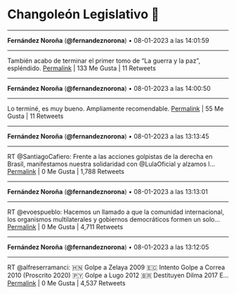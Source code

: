 # Changoleón Legislativo 🙈
*****
**Fernández Noroña** (**@fernandeznorona**) • 08-01-2023 a las 14:01:59
*****
También acabo de terminar el primer tomo de “La guerra y la paz”, espléndido.
[Permalink](https://twitter.com/fernandeznorona/status/1612208018459860993) | 133 Me Gusta | 11 Retweets
*****
**Fernández Noroña** (**@fernandeznorona**) • 08-01-2023 a las 14:00:50
*****
Lo terminé, es muy bueno. Ampliamente recomendable.
[Permalink](https://twitter.com/fernandeznorona/status/1612207727446458369) | 55 Me Gusta | 11 Retweets
*****
**Fernández Noroña** (**@fernandeznorona**) • 08-01-2023 a las 13:13:45
*****
RT @SantiagoCafiero: Frente a las acciones golpistas de la derecha en Brasil, manifestamos nuestra solidaridad con @LulaOficial y alzamos l…
[Permalink](https://twitter.com/fernandeznorona/status/1612195877698916353) | 0 Me Gusta | 1,788 Retweets
*****
**Fernández Noroña** (**@fernandeznorona**) • 08-01-2023 a las 13:13:01
*****
RT @evoespueblo: Hacemos un llamado a que la comunidad internacional, los organismos multilaterales y gobiernos democráticos formen un solo…
[Permalink](https://twitter.com/fernandeznorona/status/1612195692943900672) | 0 Me Gusta | 4,711 Retweets
*****
**Fernández Noroña** (**@fernandeznorona**) • 08-01-2023 a las 13:12:05
*****
RT @alfreserramanci: 🇭🇳 Golpe a Zelaya 2009
🇪🇨 Intento Golpe a Correa 2010 (Proscrito 2020)
🇵🇾 Golpe a Lugo 2012
🇧🇷 Destituyen Dilma 2017 E…
[Permalink](https://twitter.com/fernandeznorona/status/1612195461795823620) | 0 Me Gusta | 4,537 Retweets